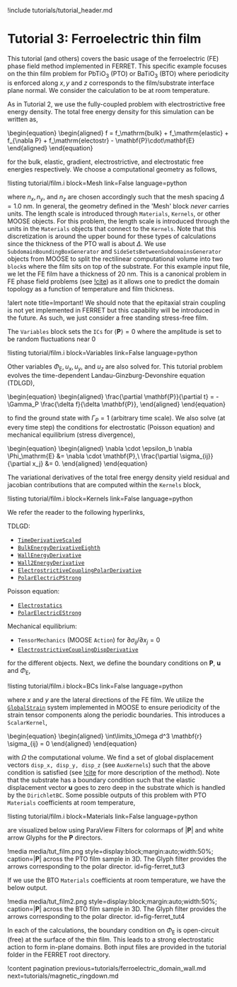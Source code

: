 !include tutorials/tutorial_header.md

# Tutorial 3: Ferroelectric thin film

This tutorial (and others) covers the basic usage of the ferroelectric (FE) phase field method implemented in FERRET. This specific example focuses on the thin film problem for $\mathrm{PbTiO}_3$ (PTO) or $\mathrm{BaTiO}_3$ (BTO) where periodicity is enforced along $x,y$ and $z$ corresponds to the film/substrate interface plane normal. We consider the calculation to be at room temperature.

As in Tutorial 2, we use the fully-coupled problem with electrostrictive free energy density. The total free energy density for this simulation can be written as,

\begin{equation}
  \begin{aligned}
    f = f_\mathrm{bulk} + f_\mathrm{elastic} + f_{\nabla P} + f_\mathrm{electostr} - \mathbf{P}\cdot\mathbf{E}
  \end{aligned}
\end{equation}

for the bulk, elastic, gradient, electrostrictive, and electrostatic free energies respectively. We choose a computational geometry as follows,

!listing tutorial/film.i
         block=Mesh
         link=False
         language=python

where $n_x, n_y,$ and $n_z$ are chosen accordingly such that the mesh spacing $\Delta = 1.0$ nm. In general, the geometry defined in the 'Mesh' block *never* carries units. The length scale is introduced through `Materials`, `Kernels`, or other MOOSE objects. For this problem, the length scale is introduced through the units in the `Materials` objects that connect to the `Kernels`. Note that this discretization is around the upper bound for these types of calculations since the thickness of the PTO wall is about $\Delta$. We use `SubdomainBoundingBoxGenerator` and `SideSetsBetweenSubdomainsGenerator` objects from MOOSE to split the rectilinear computational volume into two `block`s where the film sits on top of the substrate. For this example input file, we let the FE film have a thickness of 20 nm. This is a canonical problem in FE phase field problems (see [!cite](Li2001)) as it allows one to predict the domain topology as a function of temperature and film thickness.

!alert note title=Important!
We should note that the epitaxial strain coupling is not yet implemented in FERRET but this capability will be introduced in the future. As such, we just consider a free standing stress-free film.

The `Variables` block sets the `ICs` for $\langle \mathbf{P} \rangle = 0$ where the amplitude is set to be random fluctuations near 0

!listing tutorial/film.i
         block=Variables
         link=False
         language=python

Other variables $\Phi_\mathrm{E}, u_x, u_y$, and $u_z$ are also solved for. This tutorial problem evolves the time-dependent Landau-Ginzburg-Devonshire equation (TDLGD),

\begin{equation}
  \begin{aligned}
    \frac{\partial \mathbf{P}}{\partial t} = - \Gamma_P \frac{\delta f}{\delta \mathbf{P}},
  \end{aligned}
\end{equation}

to find the ground state with $\Gamma_P = 1$ (arbitrary time scale). We also solve (at every time step) the conditions for electrostatic (Poisson equation) and mechanical equilibrium (stress divergence),

\begin{equation}
  \begin{aligned}
    \nabla \cdot \epsilon_b \nabla \Phi_\mathrm{E} &= \nabla \cdot \mathbf{P},\\
    \frac{\partial \sigma_{ij}}{\partial x_j} &= 0.
  \end{aligned}
\end{equation}

The variational derivatives of the total free energy density yield residual and jacobian contributions that are computed within the `Kernels` block,

!listing tutorial/film.i
         block=Kernels
         link=False
         language=python

We refer the reader to the following hyperlinks,

TDLGD:

- [`TimeDerivativeScaled`](source/kernels/TimeDerivativeScaled.md)
- [`BulkEnergyDerivativeEighth`](source/kernels/BulkEnergyDerivativeEighth.md)
- [`WallEnergyDerivative`](source/kernels/WallEnergyDerivative.md)
- [`Wall2EnergyDerivative`](source/kernels/Wall2EnergyDerivative.md)
- [`ElectrostrictiveCouplingPolarDerivative`](source/kernels/ElectrostrictiveCouplingPolarDerivative.md)
- [`PolarElectricPStrong`](source/kernels/PolarElectricPStrong.md)

Poisson equation:

- [`Electrostatics`](source/kernels/Electrostatics.md)
- [`PolarElectricEStrong`](source/kernels/PolarElectricEStrong.md)

Mechanical equilibrium:

- `TensorMechanics` (MOOSE `Action`) for $\partial \sigma_{ij} / \partial x_j = 0$
- [`ElectrostrictiveCouplingDispDerivative`](source/kernels/ElectrostrictiveCouplingDispDerivative.md)

for the different objects. Next, we define the boundary conditions on $\mathbf{P}$, $\mathbf{u}$ and $\Phi_\mathrm{E}$,

!listing tutorial/film.i
         block=BCs
         link=False
         language=python

where $x$ and $y$ are the lateral directions of the FE film. We utilize the [`GlobalStrain`](https://mooseframework.inl.gov/syntax/Modules/TensorMechanics/GlobalStrain/) system implemented in MOOSE to ensure periodicity of the strain tensor components along the periodic boundaries. This introduces a `ScalarKernel`,

\begin{equation}
  \begin{aligned}
    \int\limits_\Omega d^3 \mathbf{r} \sigma_{ij} = 0
  \end{aligned}
\end{equation}

with $\Omega$ the computational volume. We find a set of global displacement vectors `disp_x, disp_y, disp_z` (see `AuxKernels`) such that the above condition is satisfied (see [!cite](Biswas2020) for more description of the method). Note that the substrate has a boundary condition such that the elastic displacement vector $\mathbf{u}$ goes to zero deep in the substrate which is handled by the `DirichletBC`. Some possible outputs of this problem with PTO `Materials` coefficients at room temperature,

!listing tutorial/film.i
         block=Materials
         link=False
         language=python

are visualized below using ParaView Filters for colormaps of $|\mathbf{P}|$ and white arrow Glyphs for the $\mathbf{P}$ directors.

!media media/tut_film.png style=display:block;margin:auto;width:50%; caption=$|\mathbf{P}|$ across the PTO film sample in 3D. The Glyph filter provides the arrows corresponding to the polar director.   id=fig-ferret_tut3

If we use the BTO `Materials` coefficients at room temperature, we have the below output.

!media media/tut_film2.png style=display:block;margin:auto;width:50%; caption=$|\mathbf{P}|$ across the BTO film sample in 3D. The Glyph filter provides the arrows corresponding to the polar director.   id=fig-ferret_tut4

In each of the calculations, the boundary condition on $\Phi_\mathrm{E}$ is open-circuit (free) at the surface of the thin film. This leads to a strong electrostatic action to form in-plane domains. Both input files are provided in the tutorial folder in the FERRET root directory.

!content pagination previous=tutorials/ferroelectric_domain_wall.md next=tutorials/magnetic_ringdown.md
